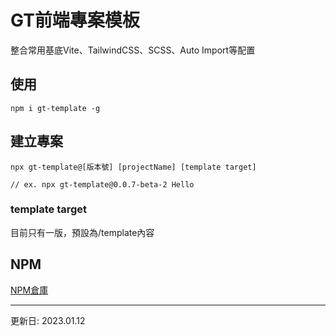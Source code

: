 # GT前端專案模板

整合常用基底Vite、TailwindCSS、SCSS、Auto Import等配置

## 使用
```shell=
npm i gt-template -g
```

## 建立專案
```shell=
npx gt-template@[版本號] [projectName] [template target]

// ex. npx gt-template@0.0.7-beta-2 Hello

```
### template target
目前只有一版，預設為/template內容

## NPM
[NPM倉庫](https://www.npmjs.com/package/gt-template)

---
更新日: 2023.01.12